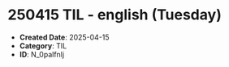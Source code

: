 # 250415 TIL - english (Tuesday)

- **Created Date**: 2025-04-15
- **Category**: TIL
- **ID**: N_0palfnlj